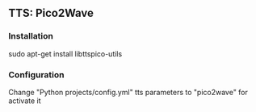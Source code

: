 ## TTS: Pico2Wave

### Installation

sudo apt-get install libttspico-utils

### Configuration

Change "Python projects/config.yml" tts parameters to "pico2wave" for activate it